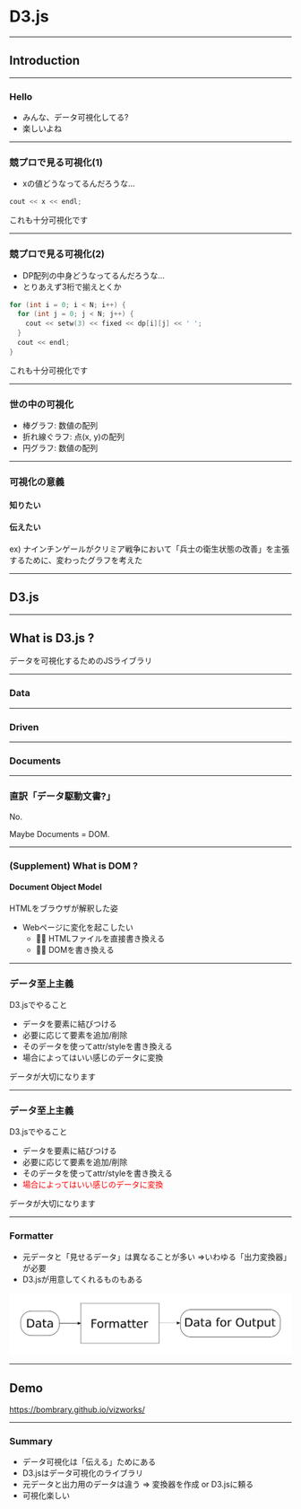 <!-- theme: uncover -->

# D3.js

---

## Introduction

---

### Hello

- みんな、データ可視化してる?
- 楽しいよね

---

### 競プロで見る可視化(1)

- xの値どうなってるんだろうな&hellip;

```cpp
cout << x << endl;
```

これも十分可視化です

---

### 競プロで見る可視化(2)

- DP配列の中身どうなってるんだろうな&hellip;
- とりあえず3桁で揃えとくか

```cpp
for (int i = 0; i < N; i++) {
  for (int j = 0; j < N; j++) {
    cout << setw(3) << fixed << dp[i][j] << ' ';
  }
  cout << endl;
}
```

これも十分可視化です

---

### 世の中の可視化

- 棒グラフ: 数値の配列
- 折れ線ぐラフ: 点(x, y)の配列
- 円グラフ: 数値の配列

---

### 可視化の意義

#### 知りたい
#### 伝えたい

ex) ナインチンゲールがクリミア戦争において「兵士の衛生状態の改善」を主張するために、変わったグラフを考えた

---

## D3.js

---

## What is D3.js ?

データを可視化するためのJSライブラリ

---

### <!-- fit --> Data

---

### <!-- fit --> Driven

---

### <!-- fit --> Documents

---

### 直訳「データ駆動文書?」

No.

Maybe Documents = DOM.

---

### (Supplement) What is DOM ?

#### Document Object Model 

HTMLをブラウザが解釈した姿

- Webページに変化を起こしたい
  - &#x1f645;&#x200d;&#x2642;&#xfe0f; HTMLファイルを直接書き換える
  - :ok_woman: DOMを書き換える

---

### データ至上主義

D3.jsでやること

- データを要素に結びつける
- 必要に応じて要素を追加/削除
- そのデータを使ってattr/styleを書き換える
- 場合によってはいい感じのデータに変換

データが大切になります

---

### データ至上主義

D3.jsでやること

- データを要素に結びつける
- 必要に応じて要素を追加/削除
- そのデータを使ってattr/styleを書き換える
- <span style="color:red">場合によってはいい感じのデータに変換</span>

データが大切になります

---

### Formatter

- 元データと「見せるデータ」は異なることが多い
  &rArr;いわゆる「出力変換器」が必要
- D3.jsが用意してくれるものもある

![bg right:50% contain](img/formatter.svg)

---

## Demo

https://bombrary.github.io/vizworks/

---

### Summary

- データ可視化は「伝える」ためにある
- D3.jsはデータ可視化のライブラリ
- 元データと出力用のデータは違う
  &rArr; 変換器を作成 or D3.jsに頼る
- 可視化楽しい
